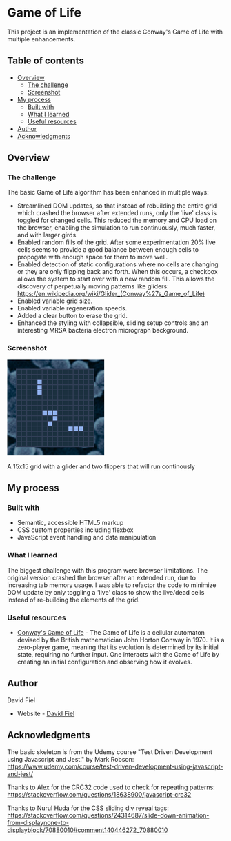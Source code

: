 # Game of Life

This project is an implementation of the classic Conway's Game of Life with multiple enhancements.

## Table of contents

- [Overview](#overview)
  - [The challenge](#the-challenge)
  - [Screenshot](#screenshot)
- [My process](#my-process)
  - [Built with](#built-with)
  - [What I learned](#what-i-learned)
  - [Useful resources](#useful-resources)
- [Author](#author)
- [Acknowledgments](#acknowledgments)

## Overview

### The challenge

The basic Game of Life algorithm has been enhanced in multiple ways:

- Streamlined DOM updates, so that instead of rebuilding the entire grid which crashed the browser after extended runs, only the 'live' class is toggled for changed cells. This reduced the memory and CPU load on the browser, enabling the simulation to run continuously, much faster, and with larger girds.
- Enabled random fills of the grid. After some experimentation 20% live cells seems to provide a good balance between enough cells to propogate with enough space for them to move well.
- Enabled detection of static configurations where no cells are changing or they are only flipping back and forth. When this occurs, a checkbox allows the system to start over with a new random fill. This allows the discovery of perpetually moving patterns like gliders: https://en.wikipedia.org/wiki/Glider_(Conway%27s_Game_of_Life)
- Enabled variable grid size.
- Enabled variable regeneration speeds.
- Added a clear button to erase the grid.
- Enhanced the styling with collapsible, sliding setup controls and an interesting MRSA bacteria electron micrograph background.

### Screenshot

![](./src/img/Screenshot-Life.png)

A 15x15 grid with a glider and two flippers that will run continously

## My process

### Built with

- Semantic, accessible HTML5 markup
- CSS custom properties including flexbox
- JavaScript event handling and data manipulation

### What I learned

The biggest challenge with this program were browser limitations. The original version crashed the browser after an extended run, due to increasing tab memory usage. I was able to refactor the code to minimize DOM update by only toggling a 'live' class to show the live/dead cells instead of re-building the elements of the grid.

### Useful resources

- [Conway's Game of Life](https://en.wikipedia.org/wiki/Conway's_Game_of_Life) - The Game of Life is a cellular automaton devised by the British mathematician John Horton Conway in 1970. It is a zero-player game, meaning that its evolution is determined by its initial state, requiring no further input. One interacts with the Game of Life by creating an initial configuration and observing how it evolves.

## Author

David Fiel

- Website - [David Fiel](https://fiel.us)

## Acknowledgments

The basic skeleton is from the Udemy course "Test Driven Development using Javascript and Jest." by Mark Robson: https://www.udemy.com/course/test-driven-development-using-javascript-and-jest/

Thanks to Alex for the CRC32 code used to check for repeating patterns: https://stackoverflow.com/questions/18638900/javascript-crc32

Thanks to Nurul Huda for the CSS sliding div reveal tags: https://stackoverflow.com/questions/24314687/slide-down-animation-from-displaynone-to-displayblock/70880010#comment140446272_70880010
